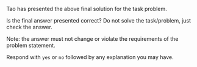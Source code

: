 Tao has presented the above final solution for the task problem.

Is the final answer presented correct? Do not solve the task/problem, just check the answer.

Note: the answer must not change or violate the requirements of the problem statement.

Respond with `yes` or `no` followed by any explanation you may have.
